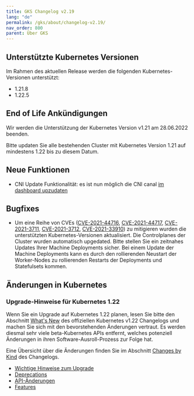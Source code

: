 ```yaml
---
title: GKS Changelog v2.19
lang: "de"
permalink: /gks/about/changelog-v2.19/
nav_order: 800
parent: Über GKS
---
```


## Unterstützte Kubernetes Versionen

Im Rahmen des aktuellen Release werden die folgenden Kubernetes-Versionen unterstützt:

* 1.21.8
* 1.22.5

## End of Life Ankündigungen

Wir werden die Unterstützung der Kubernetes Version v1.21 am 28.06.2022 beenden.

Bitte updaten Sie alle bestehenden Cluster mit Kubernetes Version 1.21 auf mindestens 1.22 bis zu diesem Datum.

## Neue Funktionen

* CNI Update Funktionalität: es ist nun möglich die CNI canal [im dashboard upzudaten](/gks/somepath/to/the/new/docs/)

## Bugfixes

* Um eine Reihe von CVEs ([CVE-2021-44716](https://www.cve.org/CVERecord?id=CVE-2021-44716), [CVE-2021-44717](https://www.cve.org/CVERecord?id=CVE-2021-44717), [CVE-2021-3711](https://www.cve.org/CVERecord?id=CVE-2021-3711), [CVE-2021-3712](https://www.cve.org/CVERecord?id=CVE-2021-3712), [CVE-2021-33910](https://www.cve.org/CVERecord?id=CVE-2021-33910)) zu mitigieren wurden die unterstützten Kubernetes-Versionen aktualisiert. Die Controlplanes der Cluster wurden automatisch upgedated. Bitte stellen Sie ein zeitnahes Updates Ihrer Machine Deployments sicher. Bei einem Update der Machine Deployments kann es durch den rollierenden Neustart der Worker-Nodes zu rollierenden Restarts der Deployments und Statefulsets kommen.

## Änderungen in Kubernetes

### Upgrade-Hinweise für Kubernetes 1.22

Wenn Sie ein Upgrade auf Kubernetes 1.22 planen, lesen Sie bitte den Abschnitt [What's New](https://github.com/kubernetes/kubernetes/blob/master/CHANGELOG/CHANGELOG-1.22.md#whats-new-major-themes) des offiziellen Kubernetes v1.22 Changelogs und machen Sie sich mit den bevorstehenden Änderungen vertraut. Es werden diesmal sehr viele beta-Kubernetes APIs entfernt, welches potenziell Änderungen in ihren Software-Ausroll-Prozess zur Folge hat.

Eine Übersicht über die Änderungen finden Sie im Abschnitt [Changes by Kind](https://github.com/kubernetes/kubernetes/blob/master/CHANGELOG/CHANGELOG-1.22.md#changes-by-kind-2) des Changelogs.

* [Wichtige Hinweise zum Upgrade](https://github.com/kubernetes/kubernetes/blob/master/CHANGELOG/CHANGELOG-1.22.md#urgent-upgrade-notes)
* [Deprecations](https://github.com/kubernetes/kubernetes/blob/master/CHANGELOG/CHANGELOG-1.22.md#deprecation)
* [API-Änderungen](https://github.com/kubernetes/kubernetes/blob/master/CHANGELOG/CHANGELOG-1.22.md#api-change-1)
* [Features](https://github.com/kubernetes/kubernetes/blob/master/CHANGELOG/CHANGELOG-1.22.md#feature-2)
